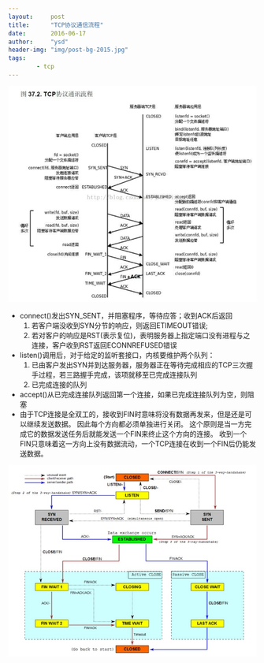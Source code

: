 ```yaml
---
layout:     post
title:      "TCP协议通信流程"
date:       2016-06-17
author:     "ysd"
header-img: "img/post-bg-2015.jpg"
tags:      
        - tcp
---
```


![](/img/in-post/2016-06-17-tcp.jpg)

+ connect()发出SYN_SENT，并阻塞程序，等待应答；收到ACK后返回
    1. 若客户端没收到SYN分节的响应，则返回ETIMEOUT错误;
    2. 若对客户的响应是RST(表示复位)，表明服务器上指定端口没有进程与之连接，客户收到RST返回ECONNREFUSED错误
+ listen()调用后，对于给定的监听套接口，内核要维护两个队列：
    1. 已由客户发出SYN并到达服务器，服务器正在等待完成相应的TCP三次握手过程，若三路握手完成，该项就移至已完成连接队列
    2. 已完成连接的队列
+ accept()从已完成连接队列返回第一个连接，如果已完成连接队列为空，则阻塞
+ 由于TCP连接是全双工的，接收到FIN时意味将没有数据再发来，但是还是可以继续发送数据。
因此每个方向都必须单独进行关闭。
这个原则是当一方完成它的数据发送任务后就能发送一个FIN来终止这个方向的连接。
收到一个 FIN只意味着这一方向上没有数据流动，一个TCP连接在收到一个FIN后仍能发送数据。

![](/img/in-post/2016-07-29-tcp.jpg)
